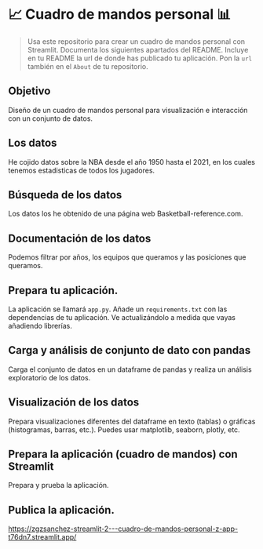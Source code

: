 # 📈 Cuadro de mandos personal 📊
 
> Usa este repositorio para crear un cuadro de mandos personal con Streamlit. Documenta los siguientes apartados del README.
> Incluye en tu README la url de donde has publicado tu aplicación. Pon la `url` también en el `About` de tu repositorio.

## Objetivo
Diseño de un cuadro de mandos personal para visualización e interacción con un conjunto de datos.

## Los datos
He cojido datos sobre la NBA desde el año 1950 hasta el 2021, en los cuales tenemos estadisticas de todos los jugadores.

## Búsqueda de los datos
Los datos los he obtenido de una página web Basketball-reference.com.

## Documentación de los datos
Podemos filtrar por años, los equipos que queramos y las posiciones que queramos.

## Prepara tu aplicación.
La aplicación se llamará `app.py`. Añade un `requirements.txt` con las dependencias de tu aplicación. Ve actualizándolo a medida que vayas añadiendo librerías.

## Carga y análisis de conjunto de dato con pandas
Carga el conjunto de datos en un dataframe de pandas y realiza un análisis exploratorio de los datos.

## Visualización de los datos
Prepara visualizaciones diferentes del dataframe en texto (tablas) o gráficas (histogramas, barras, etc.). Puedes usar matplotlib, seaborn, plotly, etc.


## Prepara la aplicación (cuadro de mandos) con Streamlit
Prepara y prueba la aplicación.

## Publica la aplicación.
https://zgzsanchez-streamlit-2---cuadro-de-mandos-personal-z-app-t76dn7.streamlit.app/
